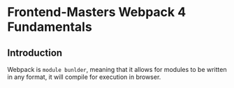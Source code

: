 # Frontend-Masters Webpack 4 Fundamentals

## Introduction

Webpack is `module bunlder`, meaning that it allows for modules to be written
in any format, it will compile for execution in browser.
